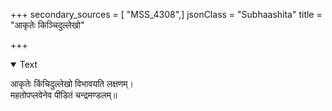 +++
secondary_sources = [ "MSS_4308",]
jsonClass = "Subhaashita"
title = "आकृतेः किञ्चिदुल्लेखो"

+++

<details open><summary>Text</summary>

आकृतेः किंचिदुल्लेखो विभावयति लक्षणम्।  
महतोपप्लवेनेव पीडितं चन्द्रमण्डलम्॥
</details>
